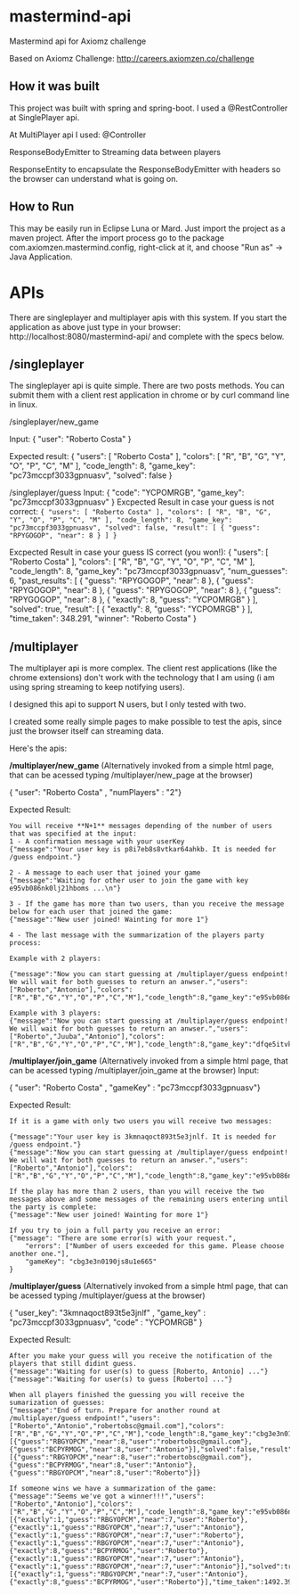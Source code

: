 # mastermind-api
Mastermind api for Axiomz challenge

Based on Axiomz Challenge: http://careers.axiomzen.co/challenge

## How it was built

This project was built with spring and spring-boot.
I used a @RestController at SinglePlayer api.

At MultiPlayer api I used:
 @Controller
 
 ResponseBodyEmitter to Streaming data between players
 
 ResponseEntity to encapsulate the ResponseBodyEmitter with headers 
 so the browser can understand what is going on.

## How to Run

This may be easily run in Eclipse Luna or Mard. Just import the project as a maven project. After the import process go to the package com.axiomzen.mastermind.config, right-click at it, and choose "Run as" -> Java Application.

# APIs

There are singleplayer and multiplayer apis with this system. If you start the application as above just type in your browser:
http://localhost:8080/mastermind-api/  and complete with the specs below.

## /singleplayer
The singleplayer api is quite simple. There are two posts methods. You can submit them with a client rest application in chrome or by curl command line in linux.

/singleplayer/new_game

Input:
{ "user": "Roberto Costa" }

Expected result:
{
  "users": [
    "Roberto Costa"
  ],
  "colors": [
    "R",
    "B",
    "G",
    "Y",
    "O",
    "P",
    "C",
    "M"
  ],
  "code_length": 8,
  "game_key": "pc73mccpf3033gpnuasv",
  "solved": false
}


/singleplayer/guess
Input: 
{ 
    "code": "YCPOMRGB", 
    "game_key": "pc73mccpf3033gpnuasv" 
}
Excpected Result in case your guess is not correct:
``
{
  "users": [
    "Roberto Costa"
  ],
  "colors": [
    "R",
    "B",
    "G",
    "Y",
    "O",
    "P",
    "C",
    "M"
  ],
  "code_length": 8,
  "game_key": "pc73mccpf3033gpnuasv",
  "solved": false,
  "result": [
    {
      "guess": "RPYGOGOP",
      "near": 8
    }
  ]
}
``

Excpected Result in case your guess IS correct (you won!):
{
  "users": [
    "Roberto Costa"
  ],
  "colors": [
    "R",
    "B",
    "G",
    "Y",
    "O",
    "P",
    "C",
    "M"
  ],
  "code_length": 8,
  "game_key": "pc73mccpf3033gpnuasv",
  "num_guesses": 6,
  "past_results": [
    {
      "guess": "RPYGOGOP",
      "near": 8
    },
    {
      "guess": "RPYGOGOP",
      "near": 8
    },
    {
      "guess": "RPYGOGOP",
      "near": 8
    },
    {
      "guess": "RPYGOGOP",
      "near": 8
    },
    {
      "exactly": 8,
      "guess": "YCPOMRGB"
    }
  ],
  "solved": true,
  "result": [
    {
      "exactly": 8,
      "guess": "YCPOMRGB"
    }
  ],
  "time_taken": 348.291,
  "winner": "Roberto Costa"
}

## /multiplayer
The multiplayer api is more complex. 
The client rest applications (like the chrome extensions) don't work with the technology that I am using (i am using spring streaming to keep notifying users). 

I designed this api to support N users, but I only tested with two.

I created some really simple pages to make possible to test the apis, since just the browser itself can streaming data.

Here's the apis:

**/multiplayer/new_game**  (Alternatively invoked from a simple html page, that can be acessed typing /multiplayer/new_page at the browser)

{ "user": "Roberto Costa" ,  "numPlayers" : "2"}

Expected Result:

	You will receive **N+1** messages depending of the number of users that was specified at the input:
	1 - A confirmation message with your userKey 
	{"message":"Your user key is p8i7eb8s8vtkar64ahkb. It is needed for /guess endpoint."}
	
	2 - A message to each user that joined your game
	{"message":"Waiting for other user to join the game with key e95vb086nk0lj21hboms ...\n"}
	
	3 - If the game has more than two users, than you receive the message below for each user that joined the game:
	{"message":"New user joined! Wainting for more 1"}

	4 - The last message with the summarization of the players party process:
 
	Example with 2 players:
	
	{"message":"Now you can start guessing at /multiplayer/guess endpoint! We will wait for both guesses to return an anwser.","users":["Roberto","Antonio"],"colors":["R","B","G","Y","O","P","C","M"],"code_length":8,"game_key":"e95vb086nk0lj21hboms","solved":false}

	Example with 3 players:
	{"message":"Now you can start guessing at /multiplayer/guess endpoint! We will wait for both guesses to return an anwser.","users":["Roberto","Juuba","Antonio"],"colors":["R","B","G","Y","O","P","C","M"],"code_length":8,"game_key":"dfqe5itvkip53smpghul","solved":false}


	
**/multiplayer/join_game** (Alternatively invoked from a simple html page, that can be acessed typing /multiplayer/join_game at the browser)
Input:

{ "user": "Roberto Costa" ,  "gameKey" : "pc73mccpf3033gpnuasv"}

Expected Result:

	If it is a game with only two users you will receive two messages:
	
	{"message":"Your user key is 3kmnaqoct893t5e3jnlf. It is needed for /guess endpoint."}
	{"message":"Now you can start guessing at /multiplayer/guess endpoint! We will wait for both guesses to return an anwser.","users":["Roberto","Antonio"],"colors":["R","B","G","Y","O","P","C","M"],"code_length":8,"game_key":"e95vb086nk0lj21hboms","solved":false}

	If the play has more than 2 users, than you will receive the two messages above and some messages of the remaining users entering until the party is complete:
	{"message":"New user joined! Wainting for more 1"}
	
	If you try to join a full party you receive an error:
	{"message": "There are some error(s) with your request.",
		"errors": ["Number of users exceeded for this game. Please choose another one."],
		"gameKey": "cbg3e3n0190js8u1e665"
	}

	
**/multiplayer/guess** (Alternatively invoked from a simple html page, that can be acessed typing /multiplayer/guess at the browser)

{ "user_key": "3kmnaqoct893t5e3jnlf" ,  "game_key" : "pc73mccpf3033gpnuasv", "code" : "YCPOMRGB" }

Expected Result:

	After you make your guess will you receive the notification of the players that still didint guess.
	{"message":"Waiting for user(s) to guess [Roberto, Antonio] ..."}
	{"message":"Waiting for user(s) to guess [Roberto] ..."}

	When all players finished the guessing you will receive the sumarization of guesses:
	{"message":"End of turn. Prepare for another round at /multiplayer/guess endpoint!","users":["Roberto","Antonio","robertobsc@gmail.com"],"colors":["R","B","G","Y","O","P","C","M"],"code_length":8,"game_key":"cbg3e3n0190js8u1e665","num_guesses":3,"past_results":[{"guess":"RBGYOPCM","near":8,"user":"robertobsc@gmail.com"},{"guess":"BCPYRMOG","near":8,"user":"Antonio"}],"solved":false,"result":[{"guess":"RBGYOPCM","near":8,"user":"robertobsc@gmail.com"},{"guess":"BCPYRMOG","near":8,"user":"Antonio"},{"guess":"RBGYOPCM","near":8,"user":"Roberto"}]}
	
	If someone wins we have a summarization of the game:
	{"message":"Seems we've got a winner!!!","users":["Roberto","Antonio"],"colors":["R","B","G","Y","O","P","C","M"],"code_length":8,"game_key":"e95vb086nk0lj21hboms","num_guesses":8,"past_results":[{"exactly":1,"guess":"RBGYOPCM","near":7,"user":"Roberto"},{"exactly":1,"guess":"RBGYOPCM","near":7,"user":"Antonio"},{"exactly":1,"guess":"RBGYOPCM","near":7,"user":"Roberto"},{"exactly":1,"guess":"RBGYOPCM","near":7,"user":"Antonio"},{"exactly":8,"guess":"BCPYRMOG","user":"Roberto"},{"exactly":1,"guess":"RBGYOPCM","near":7,"user":"Antonio"},{"exactly":1,"guess":"RBGYOPCM","near":7,"user":"Antonio"}],"solved":true,"result":[{"exactly":1,"guess":"RBGYOPCM","near":7,"user":"Antonio"},{"exactly":8,"guess":"BCPYRMOG","user":"Roberto"}],"time_taken":1492.394,"winner":"Roberto"}
